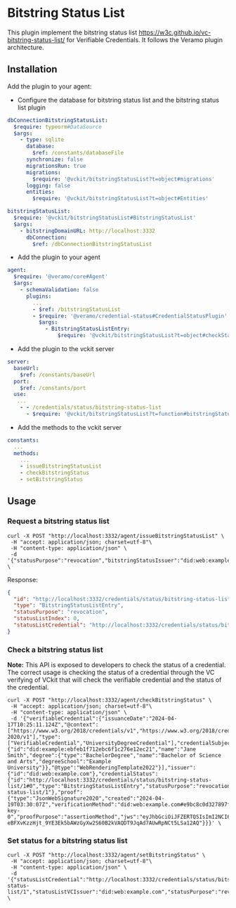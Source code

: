 # Bitstring Status List

This plugin implement the bitstring status list https://w3c.github.io/vc-bitstring-status-list/ for Verifiable Credentials. It follows the Veramo plugin architecture.

## Installation

Add the plugin to your agent:

- Configure the database for bitstring status list and the bitstring status list plugin

```yaml
dbConnectionBitstringStatusList:
  $require: typeorm#DataSource
  $args:
    - type: sqlite
      database:
        $ref: /constants/databaseFile
      synchronize: false
      migrationsRun: true
      migrations:
        $require: '@vckit/bitstringStatusList?t=object#migrations'
      logging: false
      entities:
        $require: '@vckit/bitstringStatusList?t=object#Entities'

bitstringStatusList:
  $require: '@vckit/bitstringStatusList#BitstringStatusList'
  $args:
    - bitstringDomainURL: http://localhost:3332
      dbConnection:
        $ref: /dbConnectionBitstringStatusList
```

- Add the plugin to your agent

```yaml
agent:
  $require: '@veramo/core#Agent'
  $args:
    - schemaValidation: false
      plugins:
        ...
        - $ref: /bitstringStatusList
        - $require: '@veramo/credential-status#CredentialStatusPlugin'
          $args:
            - BitstringStatusListEntry:
                $require: '@vckit/bitstringStatusList?t=object#checkStatus'
```

- Add the plugin to the vckit server

```yaml
server:
  baseUrl:
    $ref: /constants/baseUrl
  port:
    $ref: /constants/port
  use:
   ...
    - - /credentials/status/bitstring-status-list
      - $require: '@vckit/bitstringStatusList?t=function#bitstringStatusListRouter'
```

- Add the methods to the vckit server

```yaml
constants:
  ...
  methods:
    ...
    - issueBitstringStatusList
    - checkBitstringStatus
    - setBitstringStatus
```

## Usage

### Request a bitstring status list

```cURL
curl -X POST "http://localhost:3332/agent/issueBitstringStatusList" \
 -H "accept: application/json; charset=utf-8"\
 -H "content-type: application/json" \
 -d '{"statusPurpose":"revocation","bitstringStatusIssuer":"did:web:example.com"}' \
```

Response:

```json
{
  "id": "http://localhost:3332/credentials/status/bitstring-status-list/1#0",
  "type": "BitstringStatusListEntry",
  "statusPurpose": "revocation",
  "statusListIndex": 0,
  "statusListCredential": "http://localhost:3332/credentials/status/bitstring-status-list/1"
}
```

### Check a bitstring status list

**Note:** This API is exposed to developers to check the status of a credential. The correct usage is checking the status of a credential through the VC verifying of VCkit that will check the verifiable credential and the status of the credential.

```cURL
curl -X POST "http://localhost:3332/agent/checkBitstringStatus" \
 -H "accept: application/json; charset=utf-8"\
 -H "content-type: application/json" \
 -d '{"verifiableCredential":{"issuanceDate":"2024-04-17T10:25:11.124Z","@context":["https://www.w3.org/2018/credentials/v1","https://www.w3.org/2018/credentials/examples/v1","https://w3id.org/security/suites/jws-2020/v1"],"type":["VerifiableCredential","UniversityDegreeCredential"],"credentialSubject":{"id":"did:example:ebfeb1f712ebc6f1c276e12ec21","name":"Jane Smith","degree":{"type":"BachelorDegree","name":"Bachelor of Science and Arts","degreeSchool":"Example University"}},"@type":"WebRenderingTemplate2022"}],"issuer":{"id":"did:web:example.com"},"credentialStatus":{"id":"http://localhost:3332/credentials/status/bitstring-status-list/1#0","type":"BitstringStatusListEntry","statusPurpose":"revocation","statusListIndex":0,"statusListCredential":"http://localhost:3332/credentials/status/bitstring-status-list/1"},"proof":{"type":"JsonWebSignature2020","created":"2024-04-19T03:30:07Z","verificationMethod":"did:web:example.com#e9bc8c0d327897fc70f6d9dea05d1e103b7eca429deba83fc34c2cfde0e81c8f-key-0","proofPurpose":"assertionMethod","jws":"eyJhbGciOiJFZERTQSIsImI2NCI6ZmFsc2UsImNyaXQiOlsiYjY0Il19..xY0syWgvQda7xiVlq2sC_pEl-eBFXvKzzHjt_9YE3Ek5bAWzGyXw2S60B2kVAQDT9JqAd7AUwRpNCt5LSa12AQ"}}}' \
```

### Set status for a bitstring status list

```cURL
curl -X POST "http://localhost:3332/agent/setBitstringStatus" \
 -H "accept: application/json; charset=utf-8"\
 -H "content-type: application/json" \
 -d '{"statusListCredential":"http://localhost:3332/credentials/status/bitstring-status-list/1","statusListVCIssuer":"did:web:example.com","statusPurpose":"revocation","index":0,"status":true}' \
```
